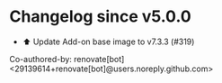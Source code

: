 # Changelog since v5.0.0
- ⬆️ Update Add-on base image to v7.3.3 (#319)

Co-authored-by: renovate[bot] <29139614+renovate[bot]@users.noreply.github.com> 
